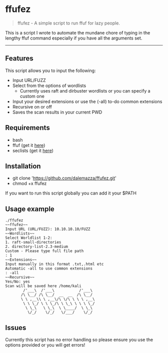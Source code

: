 # ffufez

> ffufez - A simple script to run ffuf for lazy people.

This is a script I wrote to automate the mundane chore of typing in the lengthy ffuf command especially if you have all the arguments set.

---
## Features

This script allows you to input the following:
- Input URL/FUZZ
- Select from the options of wordlists 
   - Currently uses raft and dirbuster wordlists or you can specify a custom one
- Input your desired extensions or use the (-all) to-do common extensions
- Recursive on or off
- Saves the scan results in your current PWD


## Requirements

- bash
- ffuf (get it [here](https://github.com/ffuf/ffuf))
- seclists (get it [here](https://github.com/danielmiessler/SecLists))

## Installation

- git clone 'https://github.com/dalemazza/ffufez.git'
- chmod +x ffufez

If you want to run this script globally you can add it your $PATH

## Usage example

```
./ffufez
~~ffufez~~
Input URL (URL/FUZZ): 10.10.10.10/FUZZ
~~Wordlists~~
Select Worldlist 1-2: 
1. raft-small-directories
2. directory-list-2.3-medium
Custom - Please type full file path
: 1
~~Extensions~~
Input manually in this format .txt,.html etc
Automatic -all to use common extensions
: -all
~~Recursive~~
Yes/No: yes
Scan will be saved here /home/kali
        /'___\  /'___\           /'___\       
       /\ \__/ /\ \__/  __  __  /\ \__/       
       \ \ ,__\\ \ ,__\/\ \/\ \ \ \ ,__\      
        \ \ \_/ \ \ \_/\ \ \_\ \ \ \ \_/      
         \ \_\   \ \_\  \ \____/  \ \_\       
          \/_/    \/_/   \/___/    \/_/       
```

## Issues

Currently this script has no error handling so please ensure you use the options provided or you will get errors!
